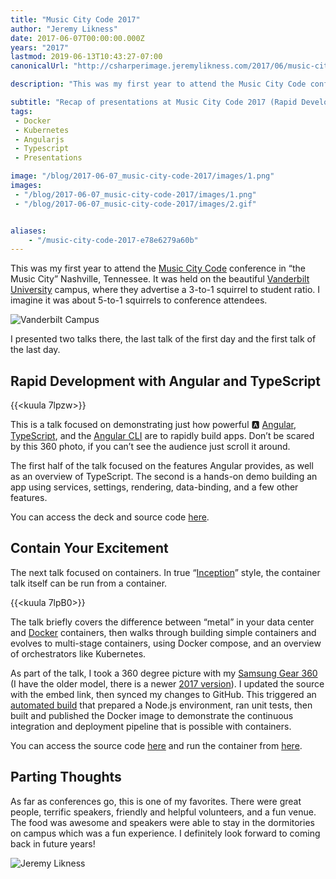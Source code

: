 ```yaml
---
title: "Music City Code 2017"
author: "Jeremy Likness"
date: 2017-06-07T00:00:00.000Z
years: "2017"
lastmod: 2019-06-13T10:43:27-07:00
canonicalUrl: "http://csharperimage.jeremylikness.com/2017/06/music-city-code-2017.html"

description: "This was my first year to attend the Music City Code conference in “the Music City” Nashville, Tennessee. It was held on the beautiful Vanderbilt University campus, where they advertise a 3-to-1…"

subtitle: "Recap of presentations at Music City Code 2017 (Rapid Development with Angular and Typescript and Contain Your Excitement: Docker)"
tags:
 - Docker 
 - Kubernetes 
 - Angularjs 
 - Typescript 
 - Presentations 

image: "/blog/2017-06-07_music-city-code-2017/images/1.png" 
images:
 - "/blog/2017-06-07_music-city-code-2017/images/1.png" 
 - "/blog/2017-06-07_music-city-code-2017/images/2.gif" 


aliases:
    - "/music-city-code-2017-e78e6279a60b"
---
```


This was my first year to attend the [Music City Code](https://www.musiccitycode.com/) conference in “the Music City” Nashville, Tennessee. It was held on the beautiful [Vanderbilt University](http://www.vanderbilt.edu/) campus, where they advertise a 3-to-1 squirrel to student ratio. I imagine it was about 5-to-1 squirrels to conference attendees.

![Vanderbilt Campus](/blog/2017-06-07_music-city-code-2017/images/1.png)

I presented two talks there, the last talk of the first day and the first talk of the last day.

## Rapid Development with Angular and TypeScript

{{<kuula 7lpzw>}}

This is a talk focused on demonstrating just how powerful 🅰 [Angular](https://angular.io/), [TypeScript](http://www.typescriptlang.org/), and the [Angular CLI](https://cli.angular.io/) are to rapidly build apps. Don’t be scared by this 360 photo, if you can’t see the audience just scroll it around.

The first half of the talk focused on the features Angular provides, as well as an overview of TypeScript. The second is a hands-on demo building an app using services, settings, rendering, data-binding, and a few other features.

You can access the deck and source code <i class="fab fa-github"></i> [here](https://github.com/JeremyLikness/ng2-ts-music-city-code).

## Contain Your Excitement

The next talk focused on containers. In true “[Inception](http://www.imdb.com/title/tt1375666/)” style, the container talk itself can be run from a container.

{{<kuula 7lpB0>}}

The talk briefly covers the difference between “metal” in your data center and <i class="fab fa-docker"></i> [Docker](https://www.docker.com/) containers, then walks through building simple containers and evolves to multi-stage containers, using Docker compose, and an overview of orchestrators like Kubernetes.

As part of the talk, I took a 360 degree picture with my [Samsung Gear 360](http://amzn.to/2sD1GTA) (I have the older model, there is a newer [2017 version](http://amzn.to/2sSD8VY)). I updated the source with the embed link, then synced my changes to GitHub. This triggered an [automated build](https://travis-ci.org/JeremyLikness/docker-contain-music-city) that prepared a Node.js environment, ran unit tests, then built and published the Docker image to demonstrate the continuous integration and deployment pipeline that is possible with containers.

You can access the source code <i class="fab fa-github"></i> [here](https://github.com/jeremylikness/docker-contain-music-city) and run the container from <i class="fab fa-docker"></i> [here](https://hub.docker.com/r/jlikness/docker-contain-mcc/).

## Parting Thoughts

As far as conferences go, this is one of my favorites. There were great people, terrific speakers, friendly and helpful volunteers, and a fun venue. The food was awesome and speakers were able to stay in the dormitories on campus which was a fun experience. I definitely look forward to coming back in future years!

![Jeremy Likness](/blog/2017-06-07_music-city-code-2017/images/2.gif)